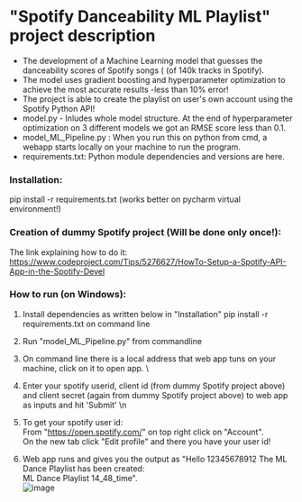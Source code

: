 # "Spotify Danceability ML Playlist" project description
- The development of a Machine Learning model that guesses the danceability scores of Spotify songs ( (of 140k tracks in Spotify). 
- The model uses gradient boosting and hyperparameter optimization to achieve the most accurate results -less than 10% error!
- The project is able to create the playlist on user's own account using the Spotify Python API!
- model.py - Inludes whole model structure. At the end of hyperparameter optimization on 3 different models we got an RMSE score less than 0.1.
- model_ML_Pipeline.py : When you run this on python from cmd, a webapp starts locally on your machine to run the program.
- requirements.txt: Python module dependencies and versions are here.

### Installation:
  pip install -r requirements.txt (works better on pycharm virtual environment!)

### Creation of dummy Spotify project (Will be done only once!):
  The link explaining how to do it: https://www.codeproject.com/Tips/5276627/HowTo-Setup-a-Spotify-API-App-in-the-Spotify-Devel
  
### How to run (on Windows):
  1. Install dependencies as written below in "Installation"
     pip install -r requirements.txt on command line <br>
  2. Run "model_ML_Pipeline.py" from commandline <br>
  3. On command line there is a local address that web app tuns on your machine, click on it to open app. \
  5. Enter your spotify userid, client id (from dummy Spotify project above) and client secret (again from dummy Spotify project above) to web app as inputs and hit 'Submit' \n
  6. To get your spotify user id: <br>
	From "https://open.spotify.com/" on top right click on "Account". <br>
	On the new tab  click "Edit profile" and there you have your user id! <br>
	 
  7. Web app runs and gives you the output as "Hello 12345678912 The ML Dance Playlist has been created:  <br>
	ML Dance Playlist 14_48_time". <br>
 ![image](https://github.com/Tuxedomask95/spotify_danceability/assets/83873791/08be475c-2f83-4864-a1ac-c6b6f3b7991f)

